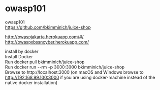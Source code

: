 # owasp101
owasp101<br>
https://github.com/bkimminich/juice-shop<br>

http://owaspjakarta.herokuapp.com/#/<br>
http://owaspxbssncyber.herokuapp.com/<br>


install by docker<br>
Install Docker<br>
Run docker pull bkimminich/juice-shop<br>
Run docker run --rm -p 3000:3000 bkimminich/juice-shop<br>
Browse to http://localhost:3000 (on macOS and Windows browse to http://192.168.99.100:3000 if you are using docker-machine instead of the native docker installation)<br>
